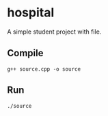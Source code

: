 # hospital
A simple student project with file.

## Compile

`g++ source.cpp -o source`

## Run

`./source`
